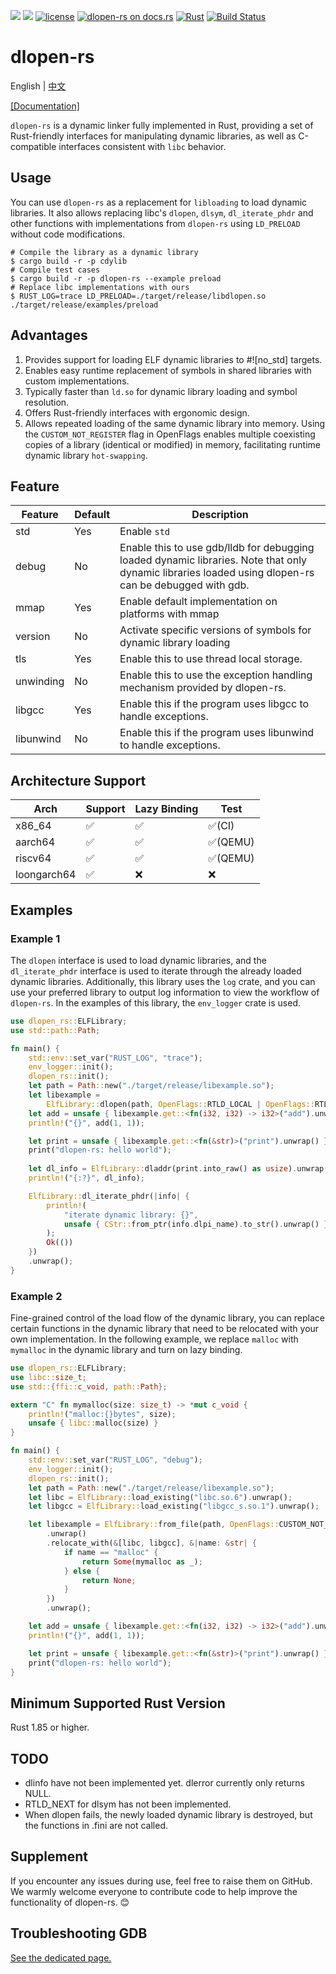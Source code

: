 [![](https://img.shields.io/crates/v/dlopen-rs.svg)](https://crates.io/crates/dlopen-rs)
[![](https://img.shields.io/crates/d/dlopen-rs.svg)](https://crates.io/crates/dlopen-rs)
[![license](https://img.shields.io/crates/l/dlopen-rs.svg)](https://crates.io/crates/dlopen-rs)
[![dlopen-rs on docs.rs](https://docs.rs/dlopen-rs/badge.svg)](https://docs.rs/dlopen-rs)
[![Rust](https://img.shields.io/badge/rust-1.85.0%2B-blue.svg?maxAge=3600)](https://github.com/weizhiao/dlopen_rs)
[![Build Status](https://github.com/weizhiao/dlopen-rs/actions/workflows/rust.yml/badge.svg)](https://github.com/weizhiao/dlopen-rs/actions)
# dlopen-rs

English | [中文](README-zh_cn.md)  

[[Documentation]](https://docs.rs/dlopen-rs/)

`dlopen-rs` is a dynamic linker fully implemented in Rust, providing a set of Rust-friendly interfaces for manipulating dynamic libraries, as well as C-compatible interfaces consistent with `libc` behavior.

## Usage
You can use `dlopen-rs` as a replacement for `libloading` to load dynamic libraries. It also allows replacing libc's `dlopen`, `dlsym`, `dl_iterate_phdr` and other functions with implementations from `dlopen-rs` using `LD_PRELOAD` without code modifications.
```shell
# Compile the library as a dynamic library
$ cargo build -r -p cdylib
# Compile test cases
$ cargo build -r -p dlopen-rs --example preload
# Replace libc implementations with ours
$ RUST_LOG=trace LD_PRELOAD=./target/release/libdlopen.so ./target/release/examples/preload
```

## Advantages
1. Provides support for loading ELF dynamic libraries to #![no_std] targets.
2. Enables easy runtime replacement of symbols in shared libraries with custom implementations.
3. Typically faster than `ld.so` for dynamic library loading and symbol resolution.
4. Offers Rust-friendly interfaces with ergonomic design.
5. Allows repeated loading of the same dynamic library into memory. Using the `CUSTOM_NOT_REGISTER` flag in OpenFlags enables multiple coexisting copies of a library (identical or modified) in memory, facilitating runtime dynamic library `hot-swapping`.

## Feature
| Feature   | Default | Description                                                                                                                                           |
| --------- | ------- | ----------------------------------------------------------------------------------------------------------------------------------------------------- |
| std       | Yes     | Enable `std`                                                                                                                                          |
| debug     | No      | Enable this to use gdb/lldb for debugging loaded dynamic libraries. Note that only dynamic libraries loaded using dlopen-rs can be debugged with gdb. |
| mmap      | Yes     | Enable default implementation on platforms with mmap                                                                                                  |  |
| version   | No      | Activate specific versions of symbols for dynamic library loading                                                                                     |
| tls       | Yes     | Enable this to use thread local storage.                                                                                                              |  |
| unwinding | No      | Enable this to use the exception handling mechanism provided by dlopen-rs.                                                                            |
| libgcc    | Yes     | Enable this if the program uses libgcc to handle exceptions.                                                                                          |
| libunwind | No      | Enable this if the program uses libunwind to handle exceptions.                                                                                       |

## Architecture Support

| Arch        | Support | Lazy Binding | Test    |
| ----------- | ------- | ------------ | ------- |
| x86_64      | ✅       | ✅            | ✅(CI)   |
| aarch64     | ✅       | ✅            | ✅(QEMU) |
| riscv64     | ✅       | ✅            | ✅(QEMU) |
| loongarch64 | ✅       | ❌            | ❌       |

## Examples

### Example 1
The `dlopen` interface is used to load dynamic libraries, and the `dl_iterate_phdr` interface is used to iterate through the already loaded dynamic libraries. Additionally, this library uses the `log` crate, and you can use your preferred library to output log information to view the workflow of `dlopen-rs`. In the examples of this library, the `env_logger` crate is used.
```rust
use dlopen_rs::ELFLibrary;
use std::path::Path;

fn main() {
    std::env::set_var("RUST_LOG", "trace");
    env_logger::init();
    dlopen_rs::init();
    let path = Path::new("./target/release/libexample.so");
    let libexample =
        ElfLibrary::dlopen(path, OpenFlags::RTLD_LOCAL | OpenFlags::RTLD_LAZY).unwrap();
    let add = unsafe { libexample.get::<fn(i32, i32) -> i32>("add").unwrap() };
    println!("{}", add(1, 1));

    let print = unsafe { libexample.get::<fn(&str)>("print").unwrap() };
    print("dlopen-rs: hello world");
	
	let dl_info = ElfLibrary::dladdr(print.into_raw() as usize).unwrap();
    println!("{:?}", dl_info);

    ElfLibrary::dl_iterate_phdr(|info| {
        println!(
            "iterate dynamic library: {}",
            unsafe { CStr::from_ptr(info.dlpi_name).to_str().unwrap() }
        );
        Ok(())
    })
    .unwrap();
}
```

### Example 2
Fine-grained control of the load flow of the dynamic library, you can replace certain functions in the dynamic library that need to be relocated with your own implementation. In the following example, we replace `malloc` with `mymalloc` in the dynamic library and turn on lazy binding.
```rust
use dlopen_rs::ELFLibrary;
use libc::size_t;
use std::{ffi::c_void, path::Path};

extern "C" fn mymalloc(size: size_t) -> *mut c_void {
    println!("malloc:{}bytes", size);
    unsafe { libc::malloc(size) }
}

fn main() {
    std::env::set_var("RUST_LOG", "debug");
    env_logger::init();
    dlopen_rs::init();
    let path = Path::new("./target/release/libexample.so");
    let libc = ElfLibrary::load_existing("libc.so.6").unwrap();
    let libgcc = ElfLibrary::load_existing("libgcc_s.so.1").unwrap();

    let libexample = ElfLibrary::from_file(path, OpenFlags::CUSTOM_NOT_REGISTER)
        .unwrap()
        .relocate_with(&[libc, libgcc], &|name: &str| {
            if name == "malloc" {
                return Some(mymalloc as _);
            } else {
                return None;
            }
        })
        .unwrap();

    let add = unsafe { libexample.get::<fn(i32, i32) -> i32>("add").unwrap() };
    println!("{}", add(1, 1));

    let print = unsafe { libexample.get::<fn(&str)>("print").unwrap() };
    print("dlopen-rs: hello world");
}
```

## Minimum Supported Rust Version
Rust 1.85 or higher.

## TODO
* dlinfo have not been implemented yet. dlerror currently only returns NULL.  
* RTLD_NEXT for dlsym has not been implemented.
* When dlopen fails, the newly loaded dynamic library is destroyed, but the functions in .fini are not called.

## Supplement
If you encounter any issues during use, feel free to raise them on GitHub. We warmly welcome everyone to contribute code to help improve the functionality of dlopen-rs. 😊

## Troubleshooting GDB
[See the dedicated page.](TroubleshootingGdb.md)
